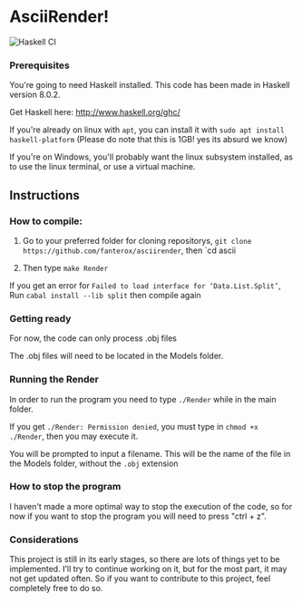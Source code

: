 # AsciiRender!

![Haskell CI](https://github.com/flleeppyy/AsciiRender/workflows/Haskell%20CI/badge.svg)

### Prerequisites

You're going to need Haskell installed. This code has been made in Haskell version 8.0.2.

Get Haskell here: http://www.haskell.org/ghc/ 

If you're already on linux with `apt`, you can install it with `sudo apt install haskell-platform` (Please do note that this is 1GB! yes its absurd we know)

If you're on Windows, you'll probably want the linux subsystem installed, as to use the linux terminal, or use a virtual machine.

## Instructions

### How to compile:

1. Go to your preferred folder for cloning repositorys, `git clone https://github.com/fanterox/asciirender`, then `cd ascii

2. Then type `make Render`

If you get an error for `Failed to load interface for ‘Data.List.Split’`, Run `cabal install --lib split` then compile again


### Getting ready

For now, the code can only process .obj files

The .obj files will need to be located in the Models folder.

### Running the Render

In order to run the program you need to type `./Render` while in the main folder.

If you get `./Render: Permission denied`, you must type in `chmod +x ./Render`, then you may execute it.

You will be prompted to input a filename. This will be the name of the file in the Models folder, without the `.obj` extension

### How to stop the program

I haven't made a more optimal way to stop the execution of the code, so for now if you want to stop the program you will need to press "ctrl + z". 

### Considerations

This project is still in its early stages, so there are lots of things yet to be implemented. I'll try to continue working on it, but for the most part, it may not get updated often.
So if you want to contribute to this project, feel completely free to do so.
